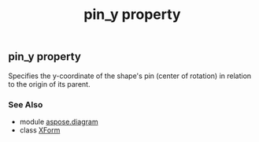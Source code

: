 ﻿---
title: pin_y property
second_title: Aspose.Diagram for Python via .NET API References
description: 
type: docs
weight: 120
url: /python-net/aspose.diagram/xform/pin_y/
is_root: false
---

## pin_y property


Specifies the y-coordinate of the shape's pin (center of rotation) in relation to the origin of its parent.

### See Also
* module [aspose.diagram](../../)
* class [XForm](/diagram/python-net/aspose.diagram/xform)
